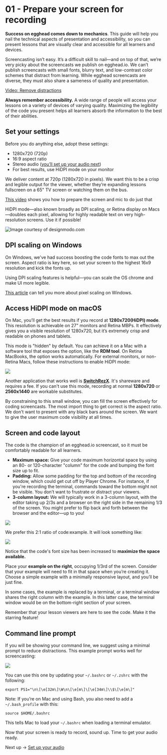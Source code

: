 # 01 - Prepare your screen for recording

**Success on egghead comes down to mechanics**. This guide will help you nail the technical aspects of presentation and accessibility, so you can present lessons that are visually clear and accessible for all learners and devices.

Screencasting isn’t easy. It’s a difficult skill to nail—and on top of that, we’re very picky about the screencasts we publish on egghead.io. We can’t publish screencasts with small fonts, blurry text, and low-contrast color schemes that distract from learning. While egghead screencasts are diverse, they must also share a sameness of quality and presentation.

[Video: Remove distractions](https://egghead.io/lessons/tools-remove-distractions?play=true)

**Always remember accessibility.** A wide range of people will access your lessons on a variety of devices of varying quality. Maximizing the legibility of the code you present helps all learners absorb the information to the best of their abilities.


## Set your settings

Before you do anything else, adopt these settings:

- 1280x720 (720p)
- 16:9 aspect ratio
- Stereo audio ([you’ll set up your audio next](https://paper.dropbox.com/doc/02-Set-up-your-audio-oyhAegdRyTG7R1IkdNajZ))
- For best results, use HiDPI mode on your monitor

We deliver content at 720p (1280x720 in pixels). We want this to be a crisp and legible output for the viewer, whether they’re expanding lessons fullscreen on a 65" TV screen or watching them on the bus.

[This video](https://egghead.io/lessons/tools-prepare-to-record-screen-resolution-and-mic-check?play=true) shows you how to prepare the screen and mic to do just that

HiDPI mode—also known broadly as DPI scaling, or Retina display on Macs—doubles each pixel, allowing for highly readable text on very high-resolution screens. Use it if possible!


![Image courtesy of designmodo.com](https://lh3.googleusercontent.com/rMZ4R1qkndexRllRnPZxX1LwwlXyQ-pEd9FzJFqOLuyg-ly7ciad5X57pRjji2GhYL9CBaEpfocx3u0OQoC_2-tj1HqixMVmu3SGk0hKtp7ZCwn351_c9M4UXLXs7ECdzfLSb-K4)

## DPI scaling on Windows

On Windows, we've had success boosting the code fonts to max out the screen. Aspect ratio is key here, so set your screen to the highest 16x9 resolution and kick the fonts up. 

Using DPI scaling features is helpful—you can scale the OS chrome and make UI more legible.

[This article](http://www.eizoglobal.com/support/compatibility/dpi_scaling_settings_windows/) can tell you more about pixel scaling on Windows. 


## Access HiDPI mode on macOS

On Mac, you’ll get the best results if you record at **1280x720(HiDPI) mode**. This resolution is achievable on 27" monitors and Retina MBPs. It effectively gives you a visible resolution of 1280x720, but it’s extremely crisp and readable on phones and tablets. 

This mode is "hidden" by default. You can achieve it on a Mac with a software tool that exposes the option, like the **RDM tool**. On Retina MacBooks, the option works automatically. For external monitors, or non-Retina Macs, follow these instructions to enable HiDPI mode:


![](https://lh5.googleusercontent.com/IzTyjUaF9aGg3L1yGjJQ_qMtL7SzlX-r_zJaF4A6iFMipGXhtFt_jJlpn16oDEj3QdTiOIOnmW6h2WIv1jO3PQrzfIxxYbloXcnncNjTFGpCre1ieaTTgMYKiRxAGFHJRH3Lst0r)


Another application that works well is [**SwitchRezX**](http://www.madrau.com/). It's shareware and requires a fee. If you can't use this mode, recording at normal **1280x720** or **2560x1440** are workable substitutes.

By constraining to this small window, you can fill the screen effectively for coding screencasts. The most import thing to get correct is the aspect ratio. We don't want to present with any black bars around the screen. We want to give the user maximum code visibility at all times.


## Screen and code layout

The code is the champion of an egghead.io screencast, so it must be comfortably readable for all learners.


- **Maximum space:** Give your code maximum horizontal space by using an 80- or 120-character "column" for the code and bumping the font size up to fit.
- **Padding:** Allow some padding for the top and bottom of the recording window, which could get cut off by Player Chrome. For instance, if you're recording the terminal, commands toward the bottom might not be visible. You don’t want to frustrate or distract your viewers.
- **3-column layout:** We will typically work in a 3-column layout, with the editor taking up 2/3s and a browser on the right side in the remaining 1/3 of the screen. You might prefer to flip back and forth between the browser and the editor—up to you!


![](https://lh5.googleusercontent.com/yFu1UkYEzFM_zbwuf6kxZU5WuUwc_zhkaJY6uDSwk32Tega5Mj6rNukMByPiNZseZVyQgxPcRVsB07yh5R6IkiBUHnkm4mtAB9XOGJ4wt3qX0ZYcKw1kTVp0VJ-qNb9wJyctddH4)


We prefer this 2:1 ratio of code:example. It will look something like:


![](https://lh5.googleusercontent.com/uKXJLKCjIN0VsNGGKt8TmUfm_wwUrtBIJcUMYWFMWxbyN2B-zc_NvvWetSZDZ8a3oSj9fby0mwXDt26a5FNz1eC3U8ad48JaO0oiwYB8rey9DB3yJBITT0O6Y-FFSIi9cwsZk1S5)


Notice that the code's font size has been increased to **maximize the space available.**

Place your **example on the right**, occupying 1/3rd of the screen. Consider that your example will need to fit in that space when you’re creating it. Choose a simple example with a minimally responsive layout, and you’ll be just fine.

In some cases, the example is replaced by a terminal, or a terminal window shares the right column with the example. In this latter case, the terminal window would be on the bottom-right section of your screen.

Remember that your lesson viewers are here to see the code. Make it the starring feature!


## Command line prompt

If you will be showing your command line, we suggest using a minimal prompt to reduce distractions. This example prompt works well for screencasting:


![](https://lh3.googleusercontent.com/TouVkaQl8WDHTdHxr-u8PiALhO8MVjuOm1m05dtK6k8s2BPbcNDJe6pPH7Q0YXpVBUE0gH5ykLFbYq5VXGghJ---2FrdBhnRi5iGUQSA3Cdfxa2ohb-GfOXIGrTq0S1FKOVsD1wd)


You can use this one by updating your `~/.bashrc` or `~/.zshrc` with the following:

`export PS1="\n\[\e[32m\]\W\n\[\e[m\]\[\e[34m\]\\$\[\e[m\]"`

Note: If you’re on Mac and using Bash, you also need to add a `~/.bash_profile` with this:

`source $HOME/.bashrc`

This tells Mac to load your `~/.bashrc` when loading a terminal emulator.

Now that your screen is ready to record, sound up. Time to get your audio ready.

Next up → [Set up your audio](https://paper.dropbox.com/doc/02-Set-up-your-audio-oyhAegdRyTG7R1IkdNajZ)

